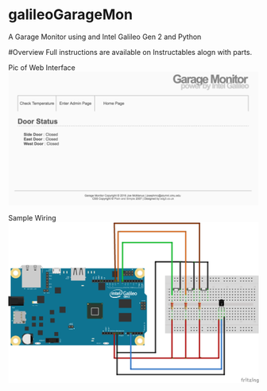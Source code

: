 # galileoGarageMon
A Garage Monitor using and Intel Galileo Gen 2 and Python

#Overview
Full instructions are available on Instructables alogn with parts. 

Pic of Web Interface
![alt tag](https://raw.githubusercontent.com/joemcmanus/galileoGarageMon/master/pics/webPage1.png)

Sample Wiring 
![alt_tag](https://raw.githubusercontent.com/joemcmanus/galileoGarageMon/master/pics/Garagemon_bb.png)
